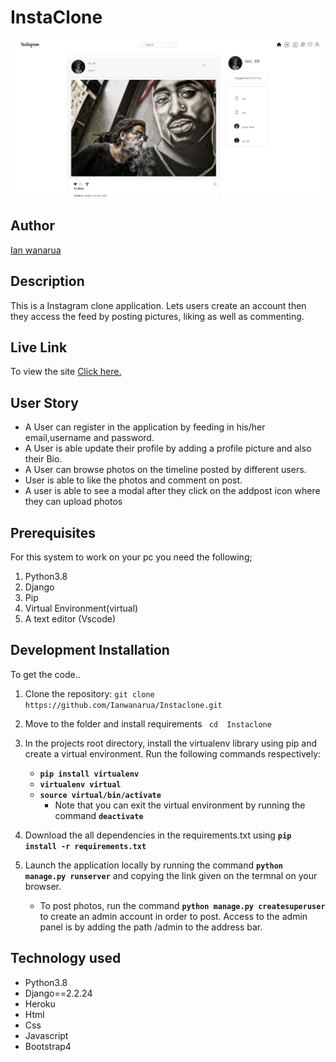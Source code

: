 # InstaClone

![instaclone!](/static/img/sreenshot.png)

## Author

[Ian wanarua](https://github.com/Ianwanarua)

## Description

This is a Instagram clone application. Lets users create an account then they access the feed by posting pictures, liking as well as commenting.

## Live Link

To view the site [Click here.]()

## User Story

* A User can register in the application by feeding in his/her email,username and password.
* A User is able update their profile by adding a profile picture and also their Bio.
* A User can browse photos on the timeline posted by different users.
* User is able to like the photos and comment on post.
* A user is able to see a modal after they click on the addpost icon where they can upload photos

## Prerequisites

For this system to work on your pc you need the following; 

1. Python3.8
2. Django
3. Pip
4. Virtual Environment(virtual)
5. A text editor (Vscode)

## Development Installation

To get the code..

1. Clone the repository:
 `git clone  https://github.com/Ianwanarua/Instaclone.git`

2. Move to the folder and install requirements
 ` cd  Instaclone`

3. In the projects root directory, install the virtualenv library using pip and create a virtual environment. Run the following commands respectively:
    - **`pip install virtualenv`**
    - **`virtualenv virtual`**
    - **`source virtual/bin/activate`**
        * Note that you can exit the virtual environment by running the command **`deactivate`**
4. Download the all dependencies in the requirements.txt using **`pip install -r requirements.txt`**
5. Launch the application locally by running the command **`python manage.py runserver`** and copying the link given on the termnal on your browser.
    - To post photos, run the command  **`python manage.py createsuperuser`** to create an admin account in order to post. Access to the admin panel is by adding the path /admin to the address bar.

## Technology used

* Python3.8
* Django==2.2.24
* Heroku
* Html
* Css
* Javascript
* Bootstrap4
